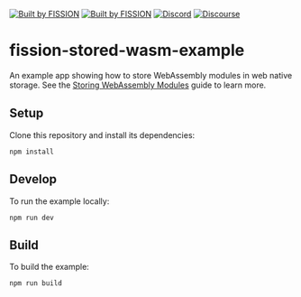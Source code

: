 [![Built by FISSION](https://img.shields.io/badge/⌘-Built_by_FISSION-purple.svg)](https://fission.codes)
[![Built by FISSION](https://img.shields.io/badge/@oddjs/odd-v0.37.0-purple.svg )](https://github.com/oddsdk/ts-odd)
[![Discord](https://img.shields.io/discord/478735028319158273.svg)](https://discord.gg/zAQBDEq)
[![Discourse](https://img.shields.io/discourse/https/talk.fission.codes/topics)](https://talk.fission.codes)


# fission-stored-wasm-example

An example app showing how to store WebAssembly modules in web native storage. See the [Storing WebAssembly Modules](https://docs.odd.dev/storing-webassembly-modules) guide to learn more.

## Setup

Clone this repository and install its dependencies:

```
npm install
```

## Develop

To run the example locally:

```
npm run dev
```

## Build

To build the example:

```
npm run build
```
